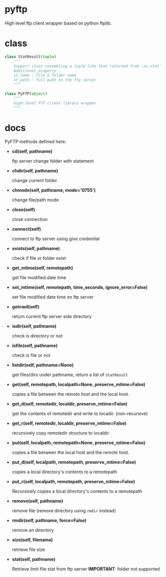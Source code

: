 # pyftp
High level ftp client wrapper based on python ftplib.

# class
```Python
class StatResult(tuple)
	"""
	Support class resembling a tuple like that returned from `os.stat`
	Additional property :
	st_name : file & folder name
	st_path : full path on the ftp server
	"""

class PyFTP(object)
	"""
   	high-level FTP client library wrapper
	"""
```

# docs
PyFTP methods defined here:
- **cd(self, pathname)**

	ftp server change folder with statement

- **chdir(self, pathname)**

	change current folder

- **chmode(self, pathname, mode='0755')**

	change file/path mode

- **close(self)**

	close connection
	
- **connect(self)**

	connect to ftp server using give credential

- **exists(self, pathname)**

	check if file or folder exist

- **get_mtime(self, remotepath)**

	get file modified date time

- **set_mtime(self, remotepath, time_seconds, ignore_error=False)**

	set file modified date time on ftp server

- **getcwd(self)**

	return current ftp server side directory

- **isdir(self, pathname)**

	check is directory or not

- **isfile(self, pathname)**

	check is file or not

- **listdir(self, pathname=None)**

	get files/dirs under pathname, return a list of `StatResult`

- **get(self, remotepath, localpath=None, preserve_mtime=False)**

	copies a file between the remote host and the local host.

- **get_d(self, remotedir, localdir, preserve_mtime=False)**

	get the contents of remotedir and write to locadir. (non-recursive)

- **get_r(self, remotedir, localdir, preserve_mtime=False)**

	recursively copy remotedir structure to localdir

- **put(self, localpath, remotepath=None, preserve_mtime=False)**

	copies a file between the local host and the remote host.

- **put_d(self, localpath, remotepath, preserve_mtime=False)**

	copies a local directory's contents to a remotepath

- **put_r(self, localpath, remotepath, preserve_mtime=False)**

	Recursively copies a local directory's contents to a remotepath

- **remove(self, pathname)**

	remove file (remove directory using `rmdir` instead)

- **rmdir(self, pathname, force=False)**

	remove an directory

- **size(self, filename)**

	retrieve file size

- **stat(self, pathname)**

	Retrieve limit file stat from ftp server
	**IMPORTANT**: folder not supported
